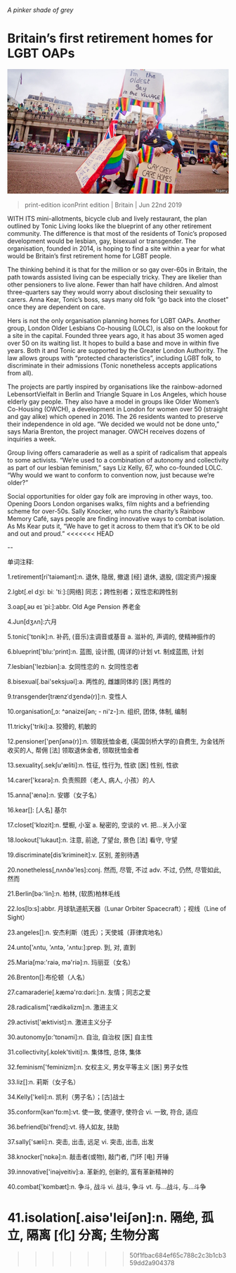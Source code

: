 ###### A pinker shade of grey

# Britain’s first retirement homes for LGBT OAPs 

![image](images/20190622_brp005.jpg) 

> print-edition iconPrint edition | Britain | Jun 22nd 2019 

WITH ITS mini-allotments, bicycle club and lively restaurant, the plan outlined by Tonic Living looks like the blueprint of any other retirement community. The difference is that most of the residents of Tonic’s proposed development would be lesbian, gay, bisexual or transgender. The organisation, founded in 2014, is hoping to find a site within a year for what would be Britain’s first retirement home for LGBT people. 

The thinking behind it is that for the million or so gay over-60s in Britain, the path towards assisted living can be especially tricky. They are likelier than other pensioners to live alone. Fewer than half have children. And almost three-quarters say they would worry about disclosing their sexuality to carers. Anna Kear, Tonic’s boss, says many old folk “go back into the closet” once they are dependent on care. 

Hers is not the only organisation planning homes for LGBT OAPs. Another group, London Older Lesbians Co-housing (LOLC), is also on the lookout for a site in the capital. Founded three years ago, it has about 35 women aged over 50 on its waiting list. It hopes to build a base and move in within five years. Both it and Tonic are supported by the Greater London Authority. The law allows groups with “protected characteristics”, including LGBT folk, to discriminate in their admissions (Tonic nonetheless accepts applications from all). 

The projects are partly inspired by organisations like the rainbow-adorned LebensortVielfalt in Berlin and Triangle Square in Los Angeles, which house elderly gay people. They also have a model in groups like Older Women’s Co-Housing (OWCH), a development in London for women over 50 (straight and gay alike) which opened in 2016. The 26 residents wanted to preserve their independence in old age. “We decided we would not be done unto,” says Maria Brenton, the project manager. OWCH receives dozens of inquiries a week. 

Group living offers camaraderie as well as a spirit of radicalism that appeals to some activists. “We’re used to a combination of autonomy and collectivity as part of our lesbian feminism,” says Liz Kelly, 67, who co-founded LOLC. “Why would we want to conform to convention now, just because we’re older?” 

Social opportunities for older gay folk are improving in other ways, too. Opening Doors London organises walks, film nights and a befriending scheme for over-50s. Sally Knocker, who runs the charity’s Rainbow Memory Café, says people are finding innovative ways to combat isolation. As Ms Kear puts it, “We have to get it across to them that it’s OK to be old and out and proud.” 
<<<<<<< HEAD

-- 

 单词注释:

1.retirement[ri'taiәmәnt]:n. 退休, 隐居, 撤退 [经] 退休, 退股, (固定资产)报废 

2.lgbt[.el dʒiː biː 'tiː]:[网络] 同志；跨性别者；双性恋和跨性别 

3.oap[ˌəʊ eɪ ˈpi:]:abbr. Old Age Pension 养老金 

4.Jun[dʒʌn]:六月 

5.tonic['tɒnik]:n. 补药, (音乐)主调音或基音 a. 滋补的, 声调的, 使精神振作的 

6.blueprint['blu:'print]:n. 蓝图, 设计图, (周详的)计划 vt. 制成蓝图, 计划 

7.lesbian['lezbiәn]:a. 女同性恋的 n. 女同性恋者 

8.bisexual[.bai'seksjuәl]:a. 两性的, 雌雄同体的 [医] 两性的 

9.transgender[trænzˈdʒendə(r)]:n. 变性人 

10.organisation[,ɔ: ^әnaizeiʃən; - ni'z-]:n. 组织, 团体, 体制, 编制 

11.tricky['triki]:a. 狡猾的, 机敏的 

12.pensioner['penʃәnә(r)]:n. 领取抚恤金者, (英国剑桥大学的)自费生, 为金钱所收买的人, 帮佣 [法] 领取退休金者, 领取抚恤金者 

13.sexuality[.sekʃu'æliti]:n. 性征, 性行为, 性欲 [医] 性别, 性欲 

14.carer['kεәrә]:n. 负责照顾（老人, 病人, 小孩）的人 

15.anna['ænә]:n. 安娜（女子名） 

16.kear[]: [人名] 基尔 

17.closet['klɒzit]:n. 壁橱, 小室 a. 秘密的, 空谈的 vt. 把...关入小室 

18.lookout['lukaut]:n. 注意, 前途, 了望台, 景色 [法] 看守, 守望 

19.discriminate[dis'krimineit]:v. 区别, 差别待遇 

20.nonetheless[,nʌnðә'les]:conj. 然而, 尽管, 不过 adv. 不过, 仍然, 尽管如此, 然而 

21.Berlin[bә:'lin]:n. 柏林, (软质)柏林毛线 

22.los[lɔ:s]:abbr. 月球轨道航天器（Lunar Orbiter Spacecraft）；视线（Line of Sight） 

23.angeles[]:n. 安杰利斯（姓氏）；天使城（菲律宾地名） 

24.unto['ʌntu, 'ʌntә, 'ʌntu:]:prep. 到, 对, 直到 

25.Maria[mә:'raiә, mә'riә]:n. 玛丽亚（女名） 

26.Brenton[]:布伦顿（人名） 

27.camaraderie[.kæmә'rɑ:dәri:]:n. 友情；同志之爱 

28.radicalism['rædikәlizm]:n. 激进主义 

29.activist['æktivist]:n. 激进主义分子 

30.autonomy[ɒ:'tɒnәmi]:n. 自治, 自治权 [医] 自主性 

31.collectivity[.kɒlek'tiviti]:n. 集体性, 总体, 集体 

32.feminism['feminizm]:n. 女权主义, 男女平等主义 [医] 男子女性 

33.liz[]:n. 莉斯（女子名） 

34.Kelly['keli]:n. 凯利（男子名）；[古]战士 

35.conform[kәn'fɒ:m]:vt. 使一致, 使遵守, 使符合 vi. 一致, 符合, 适应 

36.befriend[bi'frend]:vt. 待人如友, 扶助 

37.sally['sæli]:n. 突击, 出击, 远足 vi. 突击, 出击, 出发 

38.knocker['nɒkә]:n. 敲击者(或物), 敲门者, 门环 [电] 开锤 

39.innovative['inәjveitiv]:a. 革新的, 创新的, 富有革新精神的 

40.combat['kɒmbæt]:n. 争斗, 战斗 vi. 战斗, 争斗 vt. 与...战斗, 与...斗争 

41.isolation[.aisә'leiʃәn]:n. 隔绝, 孤立, 隔离 [化] 分离; 生物分离 
=======
>>>>>>> 50f1fbac684ef65c788c2c3b1cb359dd2a904378

